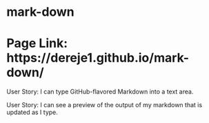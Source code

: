 # mark-down
<h1>Page Link: https://dereje1.github.io/mark-down/</h1>
<p>User Story: I can type GitHub-flavored Markdown into a text area.</p>
<p>User Story: I can see a preview of the output of my markdown that is updated as I type.</p>

